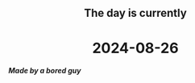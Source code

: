 <h2 align=center>The day is currently</h2>
<h1 align=center><!--TIME BEGIN-->2024-08-26<!--TIME END--></h1>
<h5>Made by a bored guy</h5>
